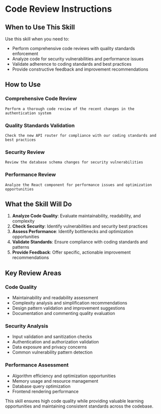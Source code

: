 # Code Review Instructions

## When to Use This Skill

Use this skill when you need to:
- Perform comprehensive code reviews with quality standards enforcement
- Analyze code for security vulnerabilities and performance issues
- Validate adherence to coding standards and best practices
- Provide constructive feedback and improvement recommendations

## How to Use

### Comprehensive Code Review
```
Perform a thorough code review of the recent changes in the authentication system
```

### Quality Standards Validation
```
Check the new API router for compliance with our coding standards and best practices
```

### Security Review
```
Review the database schema changes for security vulnerabilities
```

### Performance Review
```
Analyze the React component for performance issues and optimization opportunities
```

## What the Skill Will Do

1. **Analyze Code Quality**: Evaluate maintainability, readability, and complexity
2. **Check Security**: Identify vulnerabilities and security best practices
3. **Assess Performance**: Identify bottlenecks and optimization opportunities
4. **Validate Standards**: Ensure compliance with coding standards and patterns
5. **Provide Feedback**: Offer specific, actionable improvement recommendations

## Key Review Areas

### Code Quality
- Maintainability and readability assessment
- Complexity analysis and simplification recommendations
- Design pattern validation and improvement suggestions
- Documentation and commenting quality evaluation

### Security Analysis
- Input validation and sanitization checks
- Authentication and authorization validation
- Data exposure and privacy concerns
- Common vulnerability pattern detection

### Performance Assessment
- Algorithm efficiency and optimization opportunities
- Memory usage and resource management
- Database query optimization
- Frontend rendering performance

This skill ensures high code quality while providing valuable learning opportunities and maintaining consistent standards across the codebase.